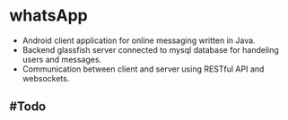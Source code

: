 # whatsApp

- Android client application for online messaging written in Java. 
- Backend glassfish server connected to mysql database for handeling users and messages.
- Communication between client and server using RESTful API and websockets.


#Todo
-
